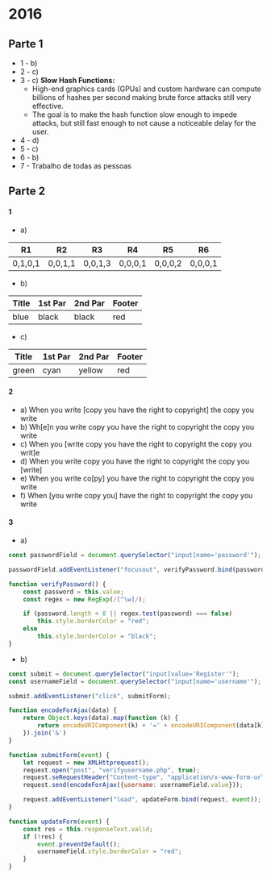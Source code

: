 # 2016

## Parte 1

- 1 - b)
- 2 - c)
- 3 - c)
    **Slow Hash Functions:**
    - High-end graphics cards (GPUs) and custom hardware can compute billions of hashes per second making brute force attacks still very effective.
    - The goal is to make the hash function slow enough to impede attacks, but still fast enough to not cause a noticeable delay for the user.
- 4 - d)
- 5 - c)
- 6 - b)
- 7 - Trabalho de todas as pessoas

## Parte 2

#### 1
- a)

|R1 | R2 | R3 | R4 | R5 | R6|
|---|----|----|----|----|---|
|0,1,0,1|0,0,1,1|0,0,1,3|0,0,0,1|0,0,0,2|0,0,0,1|

- b)

Title | 1st Par  | 2nd Par | Footer |
|--|--|--|--|
|blue|black|black|red|

- c)

Title | 1st Par  | 2nd Par | Footer|
|--|--|--|--|
|green|cyan|yellow|red|

#### 2
- a) When you write [copy you have the right to copyright] the copy you write
- b) Wh[e]n you write copy you have the right to copyright the copy you write
- c) When you [write copy you have the right to copyright the copy you writ]e
- d) When you write copy you have the right to copyright the copy you [write]
- e) When you write co[py] you have the right to copyright the copy you write
- f) When [you write copy you] have the right to copyright the copy you write

#### 3
- a) 
```javascript
const passwordField = document.querySelector("input[name='password'");

passwordField.addEventListener("focusout", verifyPassword.bind(passwordField));

function verifyPassword() {
    const password = this.value;
    const regex = new RegExp(/[^\w]/);

    if (password.length < 8 || regex.test(password) === false)
        this.style.borderColor = "red";
    else
        this.style.borderColor = "black";
}
```

- b)
```javascript
const submit = document.querySelector("input[value='Register'");
const usernameField = document.querySelector("input[name='username'");

submit.addEventListener("click", submitForm);

function encodeForAjax(data) {
    return Object.keys(data).map(function (k) {
        return encodeURIComponent(k) + '=' + encodeURIComponent(data[k])
    }).join('&')
}

function submitForm(event) {
    let request = new XMLHttprequest();
    request.open("post", "verifyusername.php", true);
    request.seRequestHeader("Content-type", "application/x-www-form-urlencoded");
    request.send(encodeForAjax({username: usernameField.value}));

    request.addEventListener("load", updateForm.bind(request, event));
}

function updateForm(event) {
    const res = this.responseText.valid;
    if (!res) {
        event.preventDefault();
        usernameField.style.borderColor = "red";
    }
}
```